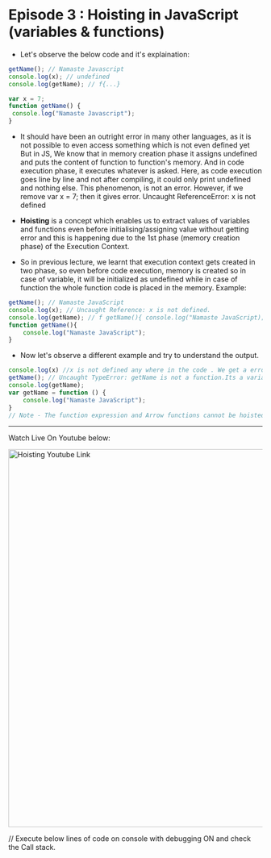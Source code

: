 # Episode 3 : Hoisting in JavaScript (variables & functions)

* Let's observe the below code and it's explaination:
```js
getName(); // Namaste Javascript
console.log(x); // undefined
console.log(getName); // f{...}

var x = 7;
function getName() {
 console.log("Namaste Javascript");
}
```

* It should have been an outright error in many other languages, as it is not possible to even access something which is not even defined yet But in JS, We know that in memory creation phase it assigns undefined and puts the content of function to function's memory. And in code execution phase, it executes whatever is asked. Here, as code execution goes line by line and not after compiling, it could only print undefined and nothing else. This phenomenon, is not an error. However, if we remove var x = 7; then it gives error. Uncaught ReferenceError: x is not defined

* **Hoisting** is a concept which enables us to extract values of variables and functions even before initialising/assigning value without getting error and this is happening due to the 1st phase (memory creation phase) of the Execution Context.

* So in previous lecture, we learnt that execution context gets created in two phase, so even before code execution, memory is created so in case of variable, it will be initialized as undefined while in case of function the whole function code is placed in the memory. Example:

```js
getName(); // Namaste JavaScript
console.log(x); // Uncaught Reference: x is not defined.
console.log(getName); // f getName(){ console.log("Namaste JavaScript); }
function getName(){
    console.log("Namaste JavaScript");
}
```

* Now let's observe a different example and try to understand the output.
```js
console.log(x) //x is not defined any where in the code . We get a error here as Not defined.
getName(); // Uncaught TypeError: getName is not a function.Its a variable and undefined will be stored in memory creation phase . we get this error because we are calling undefined().
console.log(getName);
var getName = function () {
    console.log("Namaste JavaScript");
}
// Note - The function expression and Arrow functions cannot be hoisted.
```

<hr>

Watch Live On Youtube below:

<a href="https://www.youtube.com/watch?v=Fnlnw8uY6jo&ab_channel=AkshaySaini" target="_blank"><img src="https://img.youtube.com/vi/Fnlnw8uY6jo/0.jpg" width="750"
alt="Hoisting Youtube Link"/></a>


// Execute below lines of code on console with debugging ON and check the Call stack.

<!-- var x = 10;

function getName() {
  console.log("Namaste Javascript");
}

getName();
console.log(x);
console.log(getName); -->